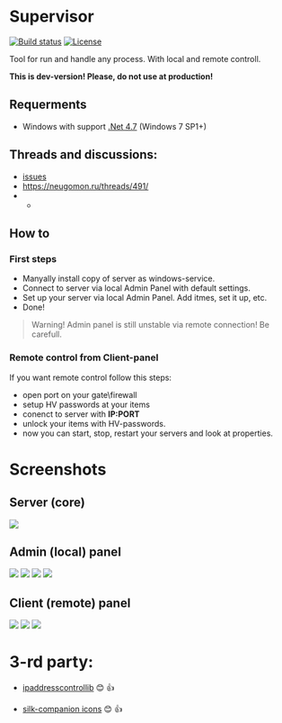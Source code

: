 # Supervisor
[![Build status](https://ci.appveyor.com/api/projects/status/qdd0y1j2r0gshya9?svg=true)](https://ci.appveyor.com/project/stamepicmorg/epicmorg-supervisor) [![License](https://img.shields.io/badge/license-MIT-green.svg)](LICENSE)

Tool for run and handle any process. With local and remote controll.

**This is dev-version! Please, do not use at production!**

## Requerments
* Windows with support [.Net 4.7](https://www.microsoft.com/en-US/download/details.aspx?id=55167) (Windows 7 SP1+)

## Threads and discussions:
* [issues](https://github.com/EpicMorg/EpicMorg-Supervisor/issues)
* https://neugomon.ru/threads/491/
* -

## How to
### First steps
* Manyally install copy of server as windows-service.
* Connect to server via local Admin Panel with default settings.
* Set up your server via local Admin Panel. Add itmes, set it up, etc.
* Done!

<blockquote>Warning! Admin panel is still unstable via remote connection! Be carefull.</blockquote>

### Remote control from Client-panel
If you want remote control follow this steps:
* open port on your gate\firewall
* setup HV passwords at your items
* conenct to server with **IP:PORT**
* unlock your items with HV-passwords.
* now you can start, stop, restart your servers and look at properties.

# Screenshots
## Server (core)
<img src="http://i.imgur.com/jH3vush.png">

## Admin (local) panel
<img src="https://i.imgur.com/ltEdWOd.png">
<img src="http://i.imgur.com/C8dnwA5.png">
<img src="https://i.imgur.com/PgRDL0Y.png">
<img src="https://i.imgur.com/n1EiCcd.png">

## Client (remote) panel
<img src="https://i.imgur.com/CnFfJoc.png">
<img src="https://i.imgur.com/ct4woKU.png">
<img src="http://i.imgur.com/3pB4mFX.png">

# 3-rd party:

- [ipaddresscontrollib](https://github.com/m66n/ipaddresscontrollib) :blush: :+1:

- [silk-companion icons](https://github.com/damieng/silk-companion) :blush: :+1:
